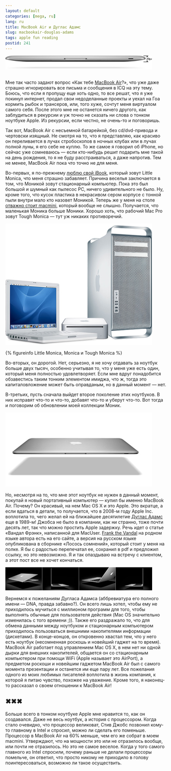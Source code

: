 ```yaml
---
layout: default
categories: [mega, ru]
lang: ru
title: MacBook Air и Дуглас Адамс
slug: macbookair-douglas-adams
tags: apple fun reading 
postid: 241
---
```

<img src='/o_O/macbookair-douglas-adams/macbook.jpg' alt='MacBook Air 20px height'  width="460" height="43" style="padding-bottom: 15px;"/>

Мне так часто задают вопрос «Как тебе <a href="http://www.apple.com/macbookair/">MacBook Air</a>?», что уже даже страшно игнорировать все письма и сообщения в ICQ на эту тему. Боюсь, что если я пропущу еще хоть одно, то все решат, что я уже покинул интернет, продал свои недоделанные проекты и уехал на Гоа кормить рыбок и трансеров, или, того хуже, сочтут меня виртуалом самого себя. После этого мне не останется ничего другого, как заблудиться в рекурсии  и уж точно не сказать ни слова о тонком ноутбуке Apple. Из рекурсии, если честно, не очень-то и поговоришь.
<!--more-->
Так вот, MacBook Air с несъемной батарейкой, без cd/dvd-привода и чертовски изящный. Не смотря на то, что я представляю, как красиво он переливается в лучах стробоскопов в ночных клубах или в лучах полной луны, я его себе не куплю. То же самое я говорил об iPhone, но сейчас уже сомневаюсь — если кто-нибудь решит подарить мне такой на день рождения, то я не буду расстраиваться, а даже напротив. Тем не менее, MacBook Air пока что точно не для меня. 

Во-первых, я по-прежнему <a href="/mega/2008/01/06/ibook-iback/">люблю свой iBook</a>, который зовут Little Monica, что меня страшно забавляет. Причина веселья заключается в том, что Моникой зовут стационарный компьютер. Пока это был большой и шумный как пылесос РС, ничего удивительного не было. Ну, кроме того, что кусок пластика в некрасивом сером корпусе с тонной пыли внутри мало кто назовет Моникой. Теперь же у меня на столе <a href="/mega/2007/08/17/deja-vu/">отважно стоит macmini</a>, который вообще не слышно. Получается, что маленькая Моника больше Моники. Хорошо хоть, что рабочий Mac Pro зовут Tough Monica — тут уж никаких противоречий.

<img src='/o_O/macbookair-douglas-adams/monicas.jpg' alt='monicas.jpg'  width="460" height="379"/>


{% figureinfo Little Monica, Monica и Tough Monica %}




Во-вторых, он дорогой. Нет, серьезно, я не хочу отдавать за ноутбук больше двух тысяч, особенно учитывая то, что у меня уже есть один, который меня полностью удовлетворяет. Если мне вдруг понадобится обзавестись таким тонким элементом имиджа, что ж, тогда это капиталовложение может быть оправданым, но в данный момент — нет.

В-третьих, пусть сначала выйдет второе поколение этих ноутбуков. В них исправят что-то и что-то, добавят что-то и уберут что-то. Вот тогда и поговорим об обновлении моей коллекции Моник.

<img src='/o_O/macbookair-douglas-adams/macbookair2.jpg' alt='macbookair2.jpg'  width="460" height="232" />

Но, несмотря на то, что мне этот ноутбук не нужен в данный момент, покупай я новый портативный компьютер — купил бы именно MacBook Air. Почему? Он красивый, на нем Mac OS X и это Apple. Это вкратце, а если вдаться в детали, то получается, что в 2008-м году Apple Inc. воплотила то, чего желал ей на ближайшее десятилетие <a href="http://www.douglasadams.com/">Дуглас Адамс</a> еще в 1989-м! Джобса не было в компании, как ни странно, тоже почти десять лет, так что можно простить Apple задержку. Речь идет о статье «Вандал Фрэнк», написанной для MacUser. <a href="http://www.douglasadams.com/dna/980707-00-a.html">Frank the Vandal</a> на родном языке автора есть на его сайте, а версия на русском языке опубликована в сборнике «Лосось сомнений», который стоит у меня на полке. Я бы с радостью перепечатал ее, сохранил в pdf и предложил ссылку, но это невозможно. Я и так опаздываю на встречу с клиентом, а этот пост все не хочет кончаться.

<img src='/o_O/macbookair-douglas-adams/macbookair1.jpg' alt='macbookair1.jpg'  width="460" height="72"/>

Вернемся к пожеланиям Дугласа Адамса (аббревиатура его полного имени — DNA, правда забавно?). Он всего лишь хотел, чтобы ему не приходилось мучиться с миллионом программ для того, чтобы выполнять обычные для пользователя действия (Mac OS значительно изменилась с того времени ;)). Также его раздражало то, что для обмена данными между ноутбуком и стационарным компьютером приходилось пользоваться внешними накопителями информации (дискетами). В конце-концов, он откровенно хвастал тем, что у него есть ноутбук (несомненная роскошь и новейший гаджет на то время). MacBook Air работает под управлением Mac OS X, в нем нет ни одной дырки для внешних накопителей, общается он со стационарным компьютером при помощи WiFi (Apple называет это AirPort), а предметом роскоши и новейшим гаджетом MacBook Air был с самого момента презентации и останется им еще пару лет. Все пожелания одного из моих любимых писателей воплотила в жизнь компания, к которой я питаю чувство, похожее на уважение. Кроме того, я наконец-то рассказал о своем отношении к MacBook Air!


## ✖✖✖

Больше всего в тонком ноутбуке Apple мне нравится то, как он создавался. Даже не весь ноутбук, а история с процессором. Когда стало очевидно, что процессор великоват, Стив Джобс позвонил кому-то главному в Intel и спросил, можно ли сделать его поменьше. Процессор в MacBook Air на 60% меньше, чем его же собрат в моем macmini. Утверждают, что на мощности это или не отразилось вообще, или почти не отразилось. Но это не самое веселое. Когда у того самого главного из Intel спросили, почему раньше не делали процессоры помельче, он ответил, что просто никому не приходило в голову поинтересоваться, возможно ли такое осуществить.